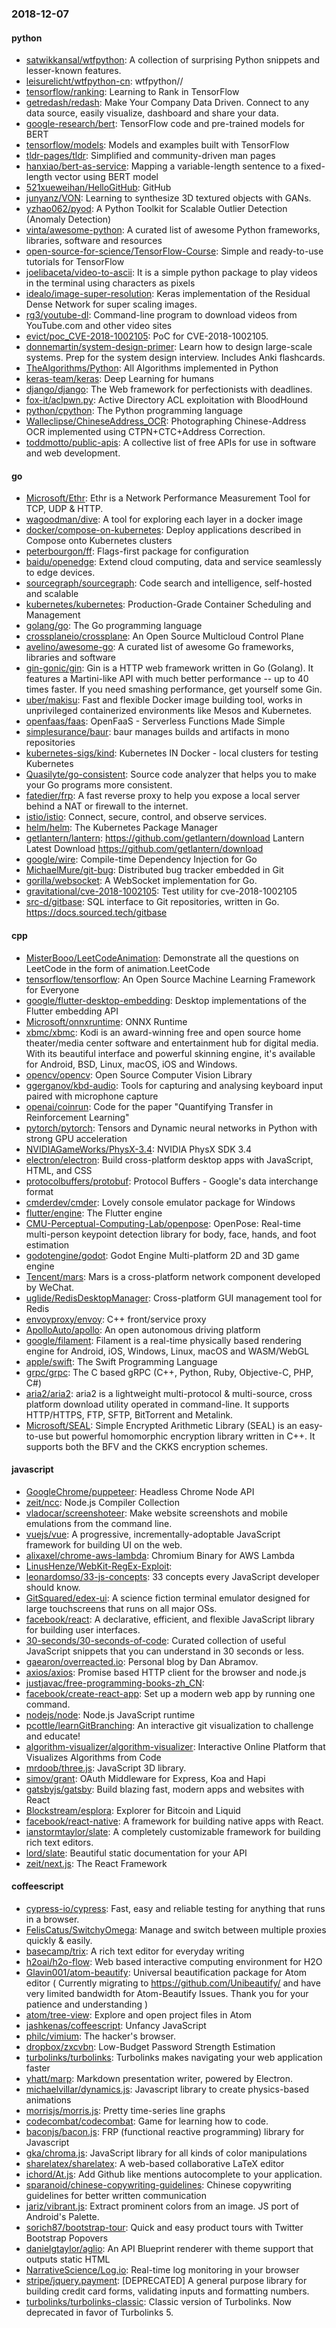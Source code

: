 ### 2018-12-07

#### python
* [satwikkansal/wtfpython](https://github.com/satwikkansal/wtfpython): A collection of surprising Python snippets and lesser-known features.
* [leisurelicht/wtfpython-cn](https://github.com/leisurelicht/wtfpython-cn): wtfpython// 
* [tensorflow/ranking](https://github.com/tensorflow/ranking): Learning to Rank in TensorFlow
* [getredash/redash](https://github.com/getredash/redash): Make Your Company Data Driven. Connect to any data source, easily visualize, dashboard and share your data.
* [google-research/bert](https://github.com/google-research/bert): TensorFlow code and pre-trained models for BERT
* [tensorflow/models](https://github.com/tensorflow/models): Models and examples built with TensorFlow
* [tldr-pages/tldr](https://github.com/tldr-pages/tldr):  Simplified and community-driven man pages
* [hanxiao/bert-as-service](https://github.com/hanxiao/bert-as-service): Mapping a variable-length sentence to a fixed-length vector using BERT model
* [521xueweihan/HelloGitHub](https://github.com/521xueweihan/HelloGitHub): GitHub 
* [junyanz/VON](https://github.com/junyanz/VON): Learning to synthesize 3D textured objects with GANs.
* [yzhao062/pyod](https://github.com/yzhao062/pyod): A Python Toolkit for Scalable Outlier Detection (Anomaly Detection)
* [vinta/awesome-python](https://github.com/vinta/awesome-python): A curated list of awesome Python frameworks, libraries, software and resources
* [open-source-for-science/TensorFlow-Course](https://github.com/open-source-for-science/TensorFlow-Course): Simple and ready-to-use tutorials for TensorFlow
* [joelibaceta/video-to-ascii](https://github.com/joelibaceta/video-to-ascii): It is a simple python package to play videos in the terminal using characters as pixels
* [idealo/image-super-resolution](https://github.com/idealo/image-super-resolution): Keras implementation of the Residual Dense Network for super scaling images.
* [rg3/youtube-dl](https://github.com/rg3/youtube-dl): Command-line program to download videos from YouTube.com and other video sites
* [evict/poc_CVE-2018-1002105](https://github.com/evict/poc_CVE-2018-1002105): PoC for CVE-2018-1002105.
* [donnemartin/system-design-primer](https://github.com/donnemartin/system-design-primer): Learn how to design large-scale systems. Prep for the system design interview. Includes Anki flashcards.
* [TheAlgorithms/Python](https://github.com/TheAlgorithms/Python): All Algorithms implemented in Python
* [keras-team/keras](https://github.com/keras-team/keras): Deep Learning for humans
* [django/django](https://github.com/django/django): The Web framework for perfectionists with deadlines.
* [fox-it/aclpwn.py](https://github.com/fox-it/aclpwn.py): Active Directory ACL exploitation with BloodHound
* [python/cpython](https://github.com/python/cpython): The Python programming language
* [Walleclipse/ChineseAddress_OCR](https://github.com/Walleclipse/ChineseAddress_OCR): Photographing Chinese-Address OCR implemented using CTPN+CTC+Address Correction. 
* [toddmotto/public-apis](https://github.com/toddmotto/public-apis): A collective list of free APIs for use in software and web development.

#### go
* [Microsoft/Ethr](https://github.com/Microsoft/Ethr): Ethr is a Network Performance Measurement Tool for TCP, UDP & HTTP.
* [wagoodman/dive](https://github.com/wagoodman/dive): A tool for exploring each layer in a docker image
* [docker/compose-on-kubernetes](https://github.com/docker/compose-on-kubernetes): Deploy applications described in Compose onto Kubernetes clusters
* [peterbourgon/ff](https://github.com/peterbourgon/ff): Flags-first package for configuration
* [baidu/openedge](https://github.com/baidu/openedge): Extend cloud computing, data and service seamlessly to edge devices.
* [sourcegraph/sourcegraph](https://github.com/sourcegraph/sourcegraph): Code search and intelligence, self-hosted and scalable
* [kubernetes/kubernetes](https://github.com/kubernetes/kubernetes): Production-Grade Container Scheduling and Management
* [golang/go](https://github.com/golang/go): The Go programming language
* [crossplaneio/crossplane](https://github.com/crossplaneio/crossplane): An Open Source Multicloud Control Plane
* [avelino/awesome-go](https://github.com/avelino/awesome-go): A curated list of awesome Go frameworks, libraries and software
* [gin-gonic/gin](https://github.com/gin-gonic/gin): Gin is a HTTP web framework written in Go (Golang). It features a Martini-like API with much better performance -- up to 40 times faster. If you need smashing performance, get yourself some Gin.
* [uber/makisu](https://github.com/uber/makisu): Fast and flexible Docker image building tool, works in unprivileged containerized environments like Mesos and Kubernetes.
* [openfaas/faas](https://github.com/openfaas/faas): OpenFaaS - Serverless Functions Made Simple
* [simplesurance/baur](https://github.com/simplesurance/baur): baur manages builds and artifacts in mono repositories
* [kubernetes-sigs/kind](https://github.com/kubernetes-sigs/kind): Kubernetes IN Docker - local clusters for testing Kubernetes
* [Quasilyte/go-consistent](https://github.com/Quasilyte/go-consistent): Source code analyzer that helps you to make your Go programs more consistent.
* [fatedier/frp](https://github.com/fatedier/frp): A fast reverse proxy to help you expose a local server behind a NAT or firewall to the internet.
* [istio/istio](https://github.com/istio/istio): Connect, secure, control, and observe services.
* [helm/helm](https://github.com/helm/helm): The Kubernetes Package Manager
* [getlantern/lantern](https://github.com/getlantern/lantern):  https://github.com/getlantern/download  Lantern Latest Download https://github.com/getlantern/download 
* [google/wire](https://github.com/google/wire): Compile-time Dependency Injection for Go
* [MichaelMure/git-bug](https://github.com/MichaelMure/git-bug): Distributed bug tracker embedded in Git
* [gorilla/websocket](https://github.com/gorilla/websocket): A WebSocket implementation for Go.
* [gravitational/cve-2018-1002105](https://github.com/gravitational/cve-2018-1002105): Test utility for cve-2018-1002105
* [src-d/gitbase](https://github.com/src-d/gitbase): SQL interface to Git repositories, written in Go. https://docs.sourced.tech/gitbase

#### cpp
* [MisterBooo/LeetCodeAnimation](https://github.com/MisterBooo/LeetCodeAnimation): Demonstrate all the questions on LeetCode in the form of animation.LeetCode
* [tensorflow/tensorflow](https://github.com/tensorflow/tensorflow): An Open Source Machine Learning Framework for Everyone
* [google/flutter-desktop-embedding](https://github.com/google/flutter-desktop-embedding): Desktop implementations of the Flutter embedding API
* [Microsoft/onnxruntime](https://github.com/Microsoft/onnxruntime): ONNX Runtime
* [xbmc/xbmc](https://github.com/xbmc/xbmc): Kodi is an award-winning free and open source home theater/media center software and entertainment hub for digital media. With its beautiful interface and powerful skinning engine, it's available for Android, BSD, Linux, macOS, iOS and Windows.
* [opencv/opencv](https://github.com/opencv/opencv): Open Source Computer Vision Library
* [ggerganov/kbd-audio](https://github.com/ggerganov/kbd-audio): Tools for capturing and analysing keyboard input paired with microphone capture
* [openai/coinrun](https://github.com/openai/coinrun): Code for the paper "Quantifying Transfer in Reinforcement Learning"
* [pytorch/pytorch](https://github.com/pytorch/pytorch): Tensors and Dynamic neural networks in Python with strong GPU acceleration
* [NVIDIAGameWorks/PhysX-3.4](https://github.com/NVIDIAGameWorks/PhysX-3.4): NVIDIA PhysX SDK 3.4
* [electron/electron](https://github.com/electron/electron): Build cross-platform desktop apps with JavaScript, HTML, and CSS
* [protocolbuffers/protobuf](https://github.com/protocolbuffers/protobuf): Protocol Buffers - Google's data interchange format
* [cmderdev/cmder](https://github.com/cmderdev/cmder): Lovely console emulator package for Windows
* [flutter/engine](https://github.com/flutter/engine): The Flutter engine
* [CMU-Perceptual-Computing-Lab/openpose](https://github.com/CMU-Perceptual-Computing-Lab/openpose): OpenPose: Real-time multi-person keypoint detection library for body, face, hands, and foot estimation
* [godotengine/godot](https://github.com/godotengine/godot): Godot Engine  Multi-platform 2D and 3D game engine
* [Tencent/mars](https://github.com/Tencent/mars): Mars is a cross-platform network component developed by WeChat.
* [uglide/RedisDesktopManager](https://github.com/uglide/RedisDesktopManager):  Cross-platform GUI management tool for Redis
* [envoyproxy/envoy](https://github.com/envoyproxy/envoy): C++ front/service proxy
* [ApolloAuto/apollo](https://github.com/ApolloAuto/apollo): An open autonomous driving platform
* [google/filament](https://github.com/google/filament): Filament is a real-time physically based rendering engine for Android, iOS, Windows, Linux, macOS and WASM/WebGL
* [apple/swift](https://github.com/apple/swift): The Swift Programming Language
* [grpc/grpc](https://github.com/grpc/grpc): The C based gRPC (C++, Python, Ruby, Objective-C, PHP, C#)
* [aria2/aria2](https://github.com/aria2/aria2): aria2 is a lightweight multi-protocol & multi-source, cross platform download utility operated in command-line. It supports HTTP/HTTPS, FTP, SFTP, BitTorrent and Metalink.
* [Microsoft/SEAL](https://github.com/Microsoft/SEAL): Simple Encrypted Arithmetic Library (SEAL) is an easy-to-use but powerful homomorphic encryption library written in C++. It supports both the BFV and the CKKS encryption schemes.

#### javascript
* [GoogleChrome/puppeteer](https://github.com/GoogleChrome/puppeteer): Headless Chrome Node API
* [zeit/ncc](https://github.com/zeit/ncc): Node.js Compiler Collection
* [vladocar/screenshoteer](https://github.com/vladocar/screenshoteer): Make website screenshots and mobile emulations from the command line.
* [vuejs/vue](https://github.com/vuejs/vue):  A progressive, incrementally-adoptable JavaScript framework for building UI on the web.
* [alixaxel/chrome-aws-lambda](https://github.com/alixaxel/chrome-aws-lambda): Chromium Binary for AWS Lambda
* [LinusHenze/WebKit-RegEx-Exploit](https://github.com/LinusHenze/WebKit-RegEx-Exploit): 
* [leonardomso/33-js-concepts](https://github.com/leonardomso/33-js-concepts):  33 concepts every JavaScript developer should know.
* [GitSquared/edex-ui](https://github.com/GitSquared/edex-ui): A science fiction terminal emulator designed for large touchscreens that runs on all major OSs.
* [facebook/react](https://github.com/facebook/react): A declarative, efficient, and flexible JavaScript library for building user interfaces.
* [30-seconds/30-seconds-of-code](https://github.com/30-seconds/30-seconds-of-code): Curated collection of useful JavaScript snippets that you can understand in 30 seconds or less.
* [gaearon/overreacted.io](https://github.com/gaearon/overreacted.io): Personal blog by Dan Abramov.
* [axios/axios](https://github.com/axios/axios): Promise based HTTP client for the browser and node.js
* [justjavac/free-programming-books-zh_CN](https://github.com/justjavac/free-programming-books-zh_CN):  
* [facebook/create-react-app](https://github.com/facebook/create-react-app): Set up a modern web app by running one command.
* [nodejs/node](https://github.com/nodejs/node): Node.js JavaScript runtime 
* [pcottle/learnGitBranching](https://github.com/pcottle/learnGitBranching): An interactive git visualization to challenge and educate!
* [algorithm-visualizer/algorithm-visualizer](https://github.com/algorithm-visualizer/algorithm-visualizer): Interactive Online Platform that Visualizes Algorithms from Code
* [mrdoob/three.js](https://github.com/mrdoob/three.js): JavaScript 3D library.
* [simov/grant](https://github.com/simov/grant): OAuth Middleware for Express, Koa and Hapi
* [gatsbyjs/gatsby](https://github.com/gatsbyjs/gatsby): Build blazing fast, modern apps and websites with React
* [Blockstream/esplora](https://github.com/Blockstream/esplora): Explorer for Bitcoin and Liquid
* [facebook/react-native](https://github.com/facebook/react-native): A framework for building native apps with React.
* [ianstormtaylor/slate](https://github.com/ianstormtaylor/slate): A completely customizable framework for building rich text editors.
* [lord/slate](https://github.com/lord/slate): Beautiful static documentation for your API
* [zeit/next.js](https://github.com/zeit/next.js): The React Framework

#### coffeescript
* [cypress-io/cypress](https://github.com/cypress-io/cypress): Fast, easy and reliable testing for anything that runs in a browser.
* [FelisCatus/SwitchyOmega](https://github.com/FelisCatus/SwitchyOmega): Manage and switch between multiple proxies quickly & easily.
* [basecamp/trix](https://github.com/basecamp/trix): A rich text editor for everyday writing
* [h2oai/h2o-flow](https://github.com/h2oai/h2o-flow): Web based interactive computing environment for H2O
* [Glavin001/atom-beautify](https://github.com/Glavin001/atom-beautify):  Universal beautification package for Atom editor ( Currently migrating to https://github.com/Unibeautify/ and have very limited bandwidth for Atom-Beautify Issues. Thank you for your patience and understanding  )
* [atom/tree-view](https://github.com/atom/tree-view):  Explore and open project files in Atom
* [jashkenas/coffeescript](https://github.com/jashkenas/coffeescript): Unfancy JavaScript
* [philc/vimium](https://github.com/philc/vimium): The hacker's browser.
* [dropbox/zxcvbn](https://github.com/dropbox/zxcvbn): Low-Budget Password Strength Estimation
* [turbolinks/turbolinks](https://github.com/turbolinks/turbolinks): Turbolinks makes navigating your web application faster
* [yhatt/marp](https://github.com/yhatt/marp): Markdown presentation writer, powered by Electron.
* [michaelvillar/dynamics.js](https://github.com/michaelvillar/dynamics.js): Javascript library to create physics-based animations
* [morrisjs/morris.js](https://github.com/morrisjs/morris.js): Pretty time-series line graphs
* [codecombat/codecombat](https://github.com/codecombat/codecombat): Game for learning how to code.
* [baconjs/bacon.js](https://github.com/baconjs/bacon.js): FRP (functional reactive programming) library for Javascript
* [gka/chroma.js](https://github.com/gka/chroma.js): JavaScript library for all kinds of color manipulations
* [sharelatex/sharelatex](https://github.com/sharelatex/sharelatex): A web-based collaborative LaTeX editor
* [ichord/At.js](https://github.com/ichord/At.js): Add Github like mentions autocomplete to your application.
* [sparanoid/chinese-copywriting-guidelines](https://github.com/sparanoid/chinese-copywriting-guidelines): Chinese copywriting guidelines for better written communication
* [jariz/vibrant.js](https://github.com/jariz/vibrant.js): Extract prominent colors from an image. JS port of Android's Palette.
* [sorich87/bootstrap-tour](https://github.com/sorich87/bootstrap-tour): Quick and easy product tours with Twitter Bootstrap Popovers
* [danielgtaylor/aglio](https://github.com/danielgtaylor/aglio): An API Blueprint renderer with theme support that outputs static HTML
* [NarrativeScience/Log.io](https://github.com/NarrativeScience/Log.io): Real-time log monitoring in your browser
* [stripe/jquery.payment](https://github.com/stripe/jquery.payment): [DEPRECATED] A general purpose library for building credit card forms, validating inputs and formatting numbers.
* [turbolinks/turbolinks-classic](https://github.com/turbolinks/turbolinks-classic): Classic version of Turbolinks. Now deprecated in favor of Turbolinks 5.

